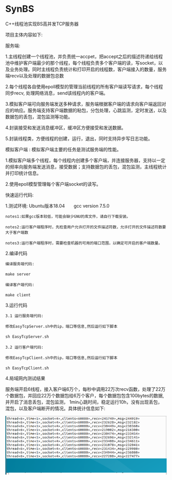 # SynBS
C++线程池实现BS高并发TCP服务器

项目主体内容如下:

服务端:

1.主线程创建一个线程池，并负责统一accpet，把accept之后的描述符递给线程池中维护客户端最少的那个线程，每个线程负责多个客户端的读，写socket，以及业务处理。同时主线程负责统计和打印开启的线程数，客户端接入的数量，服务端recv以及处理的数据包总数

2.每个线程各自使用epoll模型的管理当前线程的所有客户端读写请求，每个线程同步recv, 处理网络消息，send该线程内的客户端。

3.模拟客户端可向服务端发送多种请求，服务端根据客户端的请求向客户端返回对应的响应。服务端支持客户端数据的粘包，分包处理，心跳监测，定时发送，以及数据包的丢包，混包监测等功能。

4.封装接受和发送消息缓冲区，缓冲区方便接受和发送数据。

5.封装线程类，方便线程的创建，运行，退出，同时支持异步写日志功能。

模拟客户端 : 模拟客户端主要的任务是测试服务端的性能。

1.模拟客户端多个线程，每个线程内创建多个客户端，并连接服务器，支持以一定的频率向服务端发送消息，接受数据；支持数据包的丢包，混包监测，主线程统计并打印统计信息。

2.使用epoll模型管理每个客户端socket的读写。

快速运行代码:

1.测试环境: Ubuntu版本18.04　　gcc version 7.5.0
  
    notes1:如果gcc版本较低，可能会缺少GNU的库文件，请自行下载安装。

    notes2:运行客户端程序时，先检查用户允许打开的文件描述符数，允许打开的文件描述符数要大于客户端数
    
    notes3:运行客户端程序时，需要检查机器的可用的端口范围，以确定可开启的客户端数量。

2.编译代码

    编译服务端代码:

    make server

    编译客户端代码:

    make client

3.运行代码
    
    3.1 运行服务端代码:

    修改EasyTcpServer.sh中的ip，端口等信息,然后运行如下脚本

    sh EasyTcpServer.sh
 
    3.2 运行客户端代码:
 
    修改EasyTcpClient.sh中的ip，端口等信息,然后运行如下脚本

    sh EasyTcpClient.sh
    
 4.局域网内测试结果
 
 服务端开启6线程，接入客户端6万个，每秒中调用22万次recv函数，处理了22万个数据包，并回应22万个数据包给6万个客户，每个数据包包含100bytes的数据, 并开启了消息丢包，混包监测，
 1min心跳时间，稳定运行10h，没有出现丢包，混包，以及客户端断开的情况。具体统计信息如下:
    
 ![image](https://github.com/pxzwxx/SynBS/blob/master/server.png)



  
